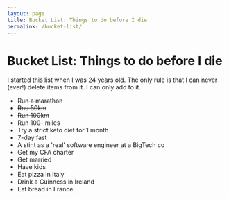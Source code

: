 ```yaml
---
layout: page
title: Bucket List: Things to do before I die
permalink: /bucket-list/
---
```


# Bucket List: Things to do before I die

<p>I started this list when I was 24 years old. The only rule is that I can never (ever!) delete items from it. I can only add to it.</p>

<ul>
	<li><strike>Run a marathon</strike></li>
	<li><strike>Rnu 50km</strike></li>
	<li><strike>Run 100km</strike></li>
	<li>Run 100- miles</li>
	<li>Try a strict keto diet for 1 month</li>
	<li>7-day fast</li>
	<li>A stint as a 'real' software engineer at a BigTech co</li>
	<li>Get my CFA charter</li>
	<li>Get married</li>
	<li>Have kids</li>
	<li>Eat pizza in Italy</li>
	<li>Drink a Guinness in Ireland</li>
	<li>Eat bread in France</li>
</ul>
